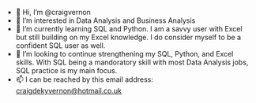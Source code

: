 - 👋 Hi, I’m @craigvernon
- 👀 I’m interested in Data Analysis and Business Analysis
- 🌱 I’m currently learning SQL and Python. I am a savvy user with Excel but still building on my Excel knowledge. I do consider myself to be a confident SQL user as well.
- 💞️ I’m looking to continue strengthening my SQL, Python, and Excel skills. With SQL being a mandoratory skill with most Data Analysis jobs, SQL practice is my main focus.  
- 📫 I can be reached by this email address: craigdekyvernon@hotmail.co.uk

<!---
craigvernon/craigvernon is a ✨ special ✨ repository because its `README.md` (this file) appears on your GitHub profile.
You can click the Preview link to take a look at your changes.
--->
